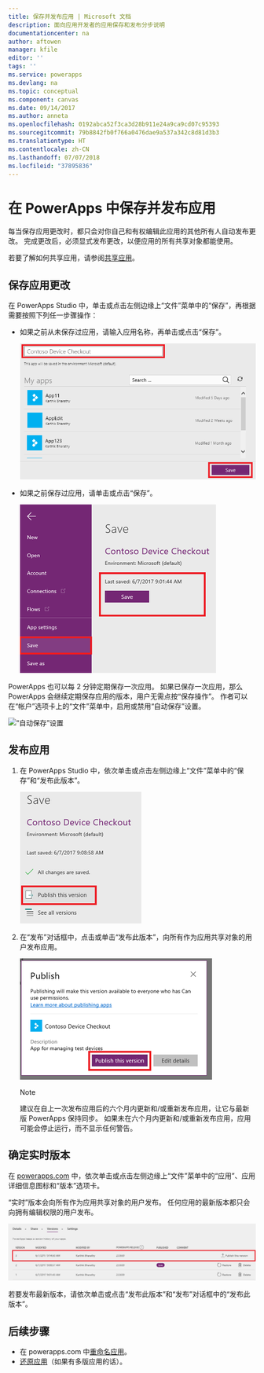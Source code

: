 ```yaml
---
title: 保存并发布应用 | Microsoft 文档
description: 面向应用开发者的应用保存和发布分步说明
documentationcenter: na
author: aftowen
manager: kfile
editor: ''
tags: ''
ms.service: powerapps
ms.devlang: na
ms.topic: conceptual
ms.component: canvas
ms.date: 09/14/2017
ms.author: anneta
ms.openlocfilehash: 0192abca52f3ca3d28b911e24a9ca9cd07c95393
ms.sourcegitcommit: 79b8842fb0f766a0476dae9a537a342c8d81d3b3
ms.translationtype: HT
ms.contentlocale: zh-CN
ms.lasthandoff: 07/07/2018
ms.locfileid: "37895836"
---
```

# <a name="save-and-publish-an-app-in-powerapps"></a>在 PowerApps 中保存并发布应用
每当保存应用更改时，都只会对你自己和有权编辑此应用的其他所有人自动发布更改。 完成更改后，必须显式发布更改，以便应用的所有共享对象都能使用。

若要了解如何共享应用，请参阅[共享应用](share-app.md)。

## <a name="save-changes-to-an-app"></a>保存应用更改
在 PowerApps Studio 中，单击或点击左侧边缘上“文件”菜单中的“保存”，再根据需要按照下列任一步骤操作：

* 如果之前从未保存过应用，请输入应用名称，再单击或点击“保存”。

    ![保存新应用](./media/save-publish-app/save-as.png)
* 如果之前保存过应用，请单击或点击“保存”。  

    ![保存更新后的应用](./media/save-publish-app/save-app.png)

PowerApps 也可以每 2 分钟定期保存一次应用。 如果已保存一次应用，那么 PowerApps 会继续定期保存应用的版本，用户无需点按“保存操作”。 作者可以在“帐户”选项卡上的“文件”菜单中，启用或禁用“自动保存”设置。

![“自动保存”设置](./media/save-publish-app/autosave.png)

## <a name="publish-an-app"></a>发布应用
1. 在 PowerApps Studio 中，依次单击或点击左侧边缘上“文件”菜单中的“保存”和“发布此版本”。

    ![发布应用](./media/save-publish-app/publish-app.png)
2. 在“发布”对话框中，点击或单击“发布此版本”，向所有作为应用共享对象的用户发布应用。

   ![检查发布信息](./media/save-publish-app/publish-review.png)

   > [!NOTE]
   > 建议在自上一次发布应用后的六个月内更新和/或重新发布应用，让它与最新版 PowerApps 保持同步。 如果未在六个月内更新和/或重新发布应用，应用可能会停止运行，而不显示任何警告。

## <a name="identify-the-live-version"></a>确定实时版本
在 [powerapps.com](https://web.powerapps.com) 中，依次单击或点击左侧边缘上“文件”菜单中的“应用”、应用详细信息图标和“版本”选项卡。

“实时”版本会向所有作为应用共享对象的用户发布。 任何应用的最新版本都只会向拥有编辑权限的用户发布。

![从门户发布](./media/save-publish-app/publish-portal.png)

若要发布最新版本，请依次单击或点击“发布此版本”和“发布”对话框中的“发布此版本”。

## <a name="next-steps"></a>后续步骤
* 在 powerapps.com 中[重命名应用](set-name-tile.md)。
* [还原应用](restore-an-app.md)（如果有多版应用的话）。
